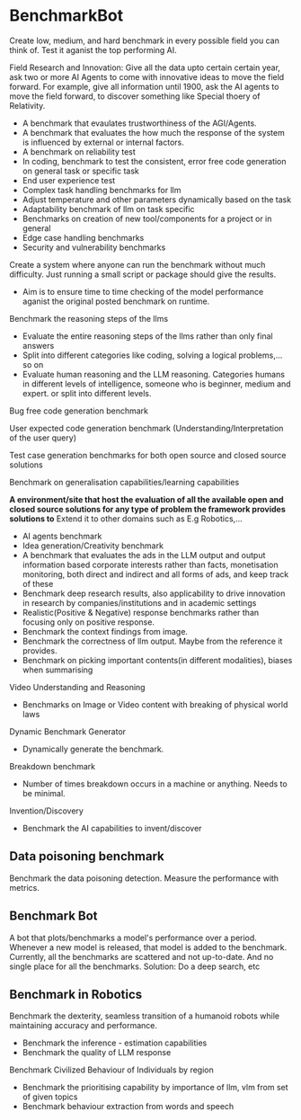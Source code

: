 # BenchmarkBot

Create low, medium, and hard benchmark in every possible field you can think of.
Test it aganist the top performing AI.

Field Research and Innovation:
Give all the data upto certain certain year, ask two or more AI Agents to come with innovative ideas to move the field forward.
For example, give all information until 1900, ask the AI agents to move the field forward, to discover something like Special thoery of Relativity. 

- A benchmark that evaulates trustworthiness of the AGI/Agents.
- A benchmark that evaluates the how much the response of the system is influenced by external or internal factors.
- A benchmark  on reliability test
- In coding, benchmark to test the consistent, error free code generation on general task or specific task
- End user experience test
- Complex task handling benchmarks for llm
- Adjust temperature and other parameters dynamically based on the task
- Adaptability benchmark of llm on task specific
- Benchmarks on creation of new tool/components for a project or in general
- Edge case handling benchmarks
- Security and vulnerability benchmarks

Create a system where anyone can run the benchmark without much difficulty.
Just running a small script or package should give the results.
- Aim is to ensure time to time checking of the model performance aganist the original posted benchmark on runtime. 

Benchmark the reasoning steps of the llms
- Evaluate the entire reasoning steps of the llms rather than only final answers
- Split into different categories like coding, solving a logical problems,... so on
- Evaluate human reasoning and the LLM reasoning. Categories humans in different levels of intelligence, someone who is beginner, medium and expert. or split into different levels. 

Bug free code generation benchmark 

User expected code generation benchmark (Understanding/Interpretation of the user query)

Test case generation benchmarks for both open source and closed source solutions 

Benchmark on generalisation capabilities/learning capabilities 

**A environment/site that host the evaluation of all the available open and closed source solutions for any type of problem the framework provides solutions to**
Extend it to other domains such as E.g Robotics,...

- AI agents benchmark
- Idea generation/Creativity benchmark
- A benchmark that evaluates the ads in the LLM output and output information based corporate interests rather than facts, monetisation monitoring, both direct and indirect and all forms of ads, and keep track of these
- Benchmark deep research results, also applicability to drive innovation in research by companies/institutions and in academic settings 
- Realistic(Positive & Negative) response benchmarks rather than focusing only on positive response.
- Benchmark the context findings from image.
- Benchmark the correctness of llm output. Maybe from the reference it provides.
- Benchmark on picking important contents(in different modalities), biases when summarising

Video Understanding and Reasoning 

- Benchmarks on Image or Video content with breaking of physical world laws

Dynamic Benchmark Generator

- Dynamically generate the benchmark. 

Breakdown benchmark 

- Number of times breakdown occurs in a machine or anything. Needs to be minimal.

Invention/Discovery

- Benchmark the AI capabilities to invent/discover 

## Data poisoning benchmark

Benchmark the data poisoning detection.
Measure the performance with metrics.

## Benchmark Bot

A bot that plots/benchmarks a model's performance over a period.
Whenever a new model is released, that model is added to the benchmark.
Currently, all the benchmarks are scattered and not up-to-date. And no single place for all the benchmarks.
Solution: Do a deep search, etc 

## Benchmark in Robotics

Benchmark the dexterity, seamless transition of a humanoid robots while maintaining accuracy and performance.

- Benchmark the inference - estimation capabilities 
- Benchmark the quality of LLM response 

Benchmark Civilized Behaviour of Individuals by region

- Benchmark the prioritising capability by importance of llm, vlm from set of given topics 
- Benchmark behaviour extraction from words and speech